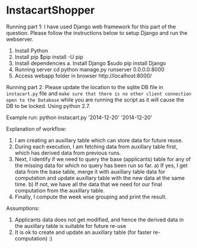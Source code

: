 # InstacartShopper

Running part 1:
I have used Django web framework for this part of the question. Please follow the instructions below to setup Django and run the webserver.
1. Install Python
2. Install pip 
   $pip install -U pip
3. Install dependencies
	a. Install Django 
   $sudo pip install Django
4. Running server
   cd <Directory to webapp folder>
   python manage.py runserver 0.0.0.0:8000
5. Access webapp folder in browser
   http://localhost:8000/

Running part 2:
Please update the location to the sqlite DB file in `instacart.py` file and `make sure that there is no other client connection open to the Database` while you are running the script as it will cause the DB to be locked.
Using python 2.7.

Example run:
python instacart.py '2014-12-20' '2014-12-20'

Explanation of workflow:
1. I am creating an auxillary table which can store data for future reuse. 
2. During each execution, I am fetching data from auxillary table first, which has derived data from previous runs. 
3. Next, I identify if we need to query the base (applicants) table for any of the missing data for which no query has been run so far. 
  a) If yes, I get data from the base table, merge it with auxillary table data for computation and update auxillary table with the new data at the same time.
  b) If not, we have all the data that we need for our final computation from the auxillary table.
6. Finally, I compute the week wise grouping and print the result.

Assumptions:
1. Applicants data does not get modified, and hence the derived data in the auxillary table is suitable for future re-use
2. It is ok to create and update an auxillary table (for faster re-computation) :)



